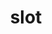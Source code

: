 ---
category: 4-letters
denotation: null
name: slot
reference_link: https://www.etymonline.com/word/slot
root_language: null
root_name: null
title: slot
type: free
word_sums:
- respelling: slot
  sum: 'Slot + '
---